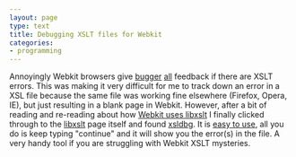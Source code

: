 ```yaml
---
layout: page
type: text
title: Debugging XSLT files for Webkit
categories: 
- programming
---
```

Annoyingly Webkit browsers give [bugger](https://bugs.webkit.org/show_bug.cgi?id=15751) [all](https://bugs.webkit.org/show_bug.cgi?id=5446) feedback if there are XSLT errors. This was making it very difficult for me to track down an error in a XSL file because the same file was working fine elsewhere (Firefox, Opera, IE), but just resulting in a blank page in Webkit. However, after a bit of reading and re-reading about how [Webkit uses libxslt](http://webkit.org/projects/xslt/index.html) I finally clicked through to the [libxslt](http://xmlsoft.org/XSLT/) page itself and found [xsldbg](http://xsldbg.sourceforge.net/).  It is [easy to use](http://xsldbg.sourceforge.net/#Testing), all you do is keep typing "continue" and it will show you the error(s) in the file. A very handy tool if you are struggling with Webkit XSLT mysteries.
